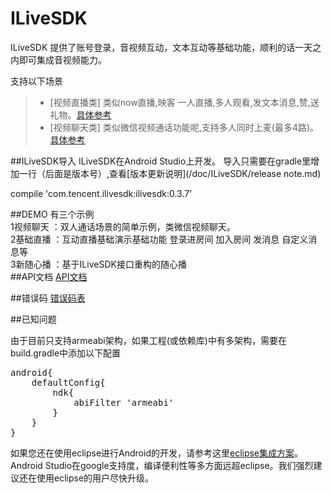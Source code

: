 # ILiveSDK
ILiveSDK 提供了账号登录，音视频互动，文本互动等基础功能，顺利的话一天之内即可集成音视频能力。

支持以下场景     
>* [视频直播类]
     类似now直播,映客 一人直播,多人观看,发文本消息,赞,送礼物。[具体参考](/doc/ILiveSDK/ILVLiveManager.md)
>* [视频聊天类]
     类似微信视频通话功能呢,支持多人同时上麦(最多4路)。[具体参考](/doc/ILiveSDK/call_intr.md)

##ILiveSDK导入
ILiveSDK在Android Studio上开发。
导入只需要在gradle里增加一行（后面是版本号）,查看[版本更新说明](/doc/ILiveSDK/release note.md)

compile 'com.tencent.ilivesdk:ilivesdk:0.3.7'



            
##DEMO
有三个示例  <br />
1视频聊天 ：双人通话场景的简单示例，类微信视频聊天。    
2基础直播 ：互动直播基础演示基础功能 登录进房间 加入房间 发消息 自定义消息等     
3新随心播 ：基于ILiveSDK接口重构的随心播        
##API文档
[API文档](https://zhaoyang21cn.github.io/ilivesdk_help/android_help/)

##错误码
[错误码表](/doc/ILiveSDK/error.md)

##已知问题

由于目前只支持armeabi架构，如果工程(或依赖库)中有多架构，需要在build.gradle中添加以下配置
<pre>
android{
    defaultConfig{
        ndk{
            abiFilter 'armeabi'
        }
    }
}
</pre>

如果您还在使用eclipse进行Android的开发，请参考这里[eclipse集成方案](/doc/ILiveSDK/eclipse_readme.md)。    
Android Studio在google支持度，编译便利性等多方面远超eclipse。我们强烈建议还在使用eclipse的用户尽快升级。



